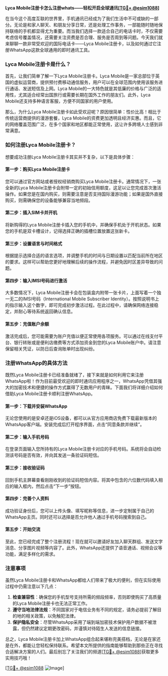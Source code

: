 **Lyca Mobile注册卡怎么注册whats——轻松开启全球通讯[[TG💪+ @esim1088](https://t.me/s/esim1088)]**

在当今这个高度互联的世界里，手机通讯已经成为了我们生活中不可或缺的一部分。无论是和家人聊天、和朋友分享日常，还是处理工作事务，一部能随时随地保持联络的手机都显得尤为重要。而当我们选择一款适合自己的电话卡时，不仅需要考虑信号覆盖情况，还需要关注资费是否合理、服务是否周到等问题。今天我们就来聊聊一款非常受欢迎的国际电话卡——Lyca Mobile注册卡，以及如何通过它注册WhatsApp这款全球通用的即时通讯工具。

### Lyca Mobile注册卡是什么？

首先，让我们简单了解一下Lyca Mobile注册卡。Lyca Mobile是一家总部位于英国的虚拟运营商，提供预付费移动通信服务，用户可以在全球范围内使用该服务进行通话、发送短信及上网。Lyca Mobile的一大特色就是其低廉的价格与广泛的适用性，尤其适合经常出国旅行或需要长期在国外工作的朋友们。此外，Lyca Mobile还支持多种语言客服，方便不同国家的用户使用。

那么，为什么Lyca Mobile注册卡如此受欢迎呢？原因很简单：性价比高！相比于传统运营商提供的漫游套餐，Lyca Mobile的资费更加透明且经济实惠。而且，它的网络覆盖范围广泛，在多个国家和地区都能正常使用，这让许多跨境人士感到非常满意。

### 如何注册Lyca Mobile注册卡？

想要成功注册Lyca Mobile注册卡其实并不复杂，以下是具体步骤：

#### 第一步：购买Lyca Mobile注册卡
您可以通过官方网站或者授权经销商购买Lyca Mobile注册卡。通常情况下，一张全新的Lyca Mobile注册卡会附带一定的初始信用额度，这足以让您完成首次激活操作。如果您是在国内购买，则需要注意是否支持国际漫游功能；如果是国外直接购买，则需确保您的设备能够兼容当地频段。

#### 第二步：插入SIM卡并开机
将新购得的Lyca Mobile注册卡插入您的手机中，并确保手机处于开机状态。如果您的手机是双卡槽设计，记得选择正确的插槽位置放置这张新卡。

#### 第三步：设置语言与时间格式
根据提示选择合适的语言选项，并调整手机的时间与日期设置以匹配当前所在地区的要求。这样可以帮助您更好地理解后续的操作流程，并避免因时区差异导致的问题。

#### 第四步：输入IMSI号码进行激活
大多数情况下，Lyca Mobile注册卡会在包装盒内附带一张卡片，上面写着一个独一无二的IMSI号码（International Mobile Subscriber Identity）。按照说明书上的指示输入这个数字，即可完成初步激活过程。在此过程中，请确保网络连接稳定，并耐心等待系统返回确认信息。

#### 第五步：充值账户余额
激活完成后，您可能需要为账户充值以便正常使用各项服务。可以通过在线支付平台、银行转账或是便利店缴费等方式添加资金到您的Lyca Mobile账户中。请注意保留相关凭证，以防日后查询账单时出现纠纷。

### 注册WhatsApp的具体方法

既然Lyca Mobile注册卡已经准备就绪了，接下来就是如何利用它来注册WhatsApp啦！作为目前最受欢迎的即时通讯应用程序之一，WhatsApp凭借其强大的加密技术和便捷的操作方式赢得了无数用户的青睐。下面我们将详细介绍如何借助Lyca Mobile注册卡顺利注册WhatsApp。

#### 第一步：下载并安装WhatsApp
无论您使用的是安卓还是iOS设备，都可以从官方应用商店免费下载最新版本的WhatsApp客户端。安装完成后打开程序界面，点击“同意条款并继续”。

#### 第二步：输入手机号码
在登录页面输入您所持有的Lyca Mobile注册卡对应的手机号码。系统将会自动检测该号码是否有效，并向其发送一条验证码短信。

#### 第三步：接收验证码
回到手机主屏幕查看刚刚收到的验证码短信内容。将其中包含的六位数代码填入相应的输入框内，然后点击“下一步”按钮。

#### 第四步：完善个人资料
成功验证身份后，您可以上传头像、填写昵称等信息，进一步定制属于自己的WhatsApp主页。同时还可以选择是否允许他人通过手机号码搜索到自己。

#### 第五步：开始交流
至此，您已经完成了整个注册流程！现在就可以邀请好友加入聊天群组、发送文字消息、分享图片视频等内容了。此外，WhatsApp还提供了语音通话、视频会议等功能，满足多样化的需求。

### 注意事项

虽然Lyca Mobile注册卡和WhatsApp都给人们带来了极大的便利，但在实际使用过程中仍需注意以下几点：

1. **检查兼容性**：确保您的手机型号支持所需的频段频率，否则即使购买了高质量的Lyca Mobile注册卡也无法正常工作。
2. **遵守当地法律法规**：不同国家对于电信业务有不同的规定，请务必提前了解目的地的相关政策，以免触犯法律。
3. **保护隐私安全**：尽管WhatsApp采用了端到端加密技术保护用户数据不被泄露，但仍然建议定期更改密码，并谨慎对待陌生人发送的信息链接。

总之，Lyca Mobile注册卡加上WhatsApp组合起来堪称完美搭档，无论是在家还是在外，都能让您轻松保持联系。希望本文所提供的指南能够帮助到那些正在寻找合适解决方案的人们。最后别忘了关注我们的频道[[TG💪+ @esim1088](https://t.me/s/esim1088)]获取更多实用技巧哦！

[[TG💪+ @esim1088](https://t.me/s/esim1088) ![Image](https://i.postimg.cc/4NQfJmqS/Snipaste-2025-05-13-00-14-12.png)]
